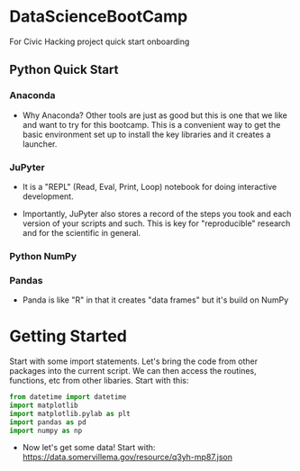 # DataScienceBootCamp
For Civic Hacking project quick start onboarding

## Python Quick Start

### Anaconda

* Why Anaconda?  Other tools are just as good but this is one that we like and want to try for this bootcamp.  This is a convenient way to get the basic environment set up to install the key libraries and it creates a launcher.  

### JuPyter

* It is a "REPL" (Read, Eval, Print, Loop) notebook for doing interactive development. 

* Importantly, JuPyter also stores a record of the steps you took and each version of your scripts and such.  This is key for "reproducible" research and for the scientific in general.  

### Python NumPy

### Pandas 

* Panda is like "R" in that it creates "data frames" but it's build on NumPy

# Getting Started

Start with some import statements.  Let's bring the code from other packages into the current script.  We can then access the routines, functions, etc from other libaries.  Start with this:

```python
from datetime import datetime
import matplotlib
import matplotlib.pylab as plt
import pandas as pd
import numpy as np
```

* Now let's get some data!  Start with: https://data.somervillema.gov/resource/q3yh-mp87.json 




